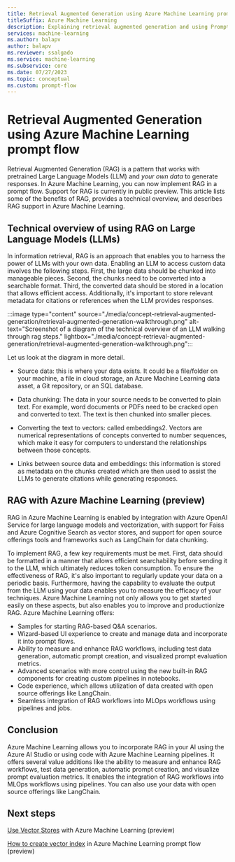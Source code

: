 ```yaml
---
title: Retrieval Augmented Generation using Azure Machine Learning prompt flow (preview)
titleSuffix: Azure Machine Learning
description: Explaining retrieval augmented generation and using Prompt Flow models for business use cases
services: machine-learning
ms.author: balapv
author: balapv
ms.reviewer: ssalgado
ms.service: machine-learning
ms.subservice: core
ms.date: 07/27/2023
ms.topic: conceptual
ms.custom: prompt-flow
---
```


# Retrieval Augmented Generation using Azure Machine Learning prompt flow

Retrieval Augmented Generation (RAG) is a pattern that works with pretrained Large Language Models (LLM) and *your own data* to generate responses. In Azure Machine Learning, you can now implement RAG in a prompt flow. Support for RAG is currently in public preview. This article lists some of the benefits of RAG, provides a technical overview, and describes RAG support in Azure Machine Learning.

<!-- Traditionally, a base model is trained with point-in-time data to ensure its effectiveness in performing specific tasks and adapting to the desired domain. However, when dealing with newer or more current data, two approaches can supplement the base model: fine-tuning or RAG. Fine-tuning is suitable for continuous domain adaptation, enabling significant improvements in model quality but often incurring higher costs. Conversely, RAG offers an alternative approach, allowing the use of the same model as a reasoning engine over new data. This technique enables in-context learning without the need for expensive fine-tuning, empowering businesses to use LLMs more efficiently. 

RAG allows businesses to achieve customized solutions while maintaining data relevance and optimizing costs. By adopting RAG, companies can use the reasoning capabilities of LLMs, utilizing their existing models to process and generate responses based on new data. RAG facilitates periodic data updates without the need for fine-tuning, thereby streamlining the integration of LLMs into businesses. 

Benefits of adopting RAG in your LLMs:
Adds a fact checking component on your existing models
Train your model on up to date data without needed fine-tuning
Train on your business specific data

Drawbacks without RAG:
Models may return more incorrect knowledge
Data is trained on a broader range of data. More intensive training resources are required to fine-tune your model  -->

## Technical overview of using RAG on Large Language Models (LLMs)

In information retrieval, RAG is an approach that enables you to harness the power of LLMs with your own data. Enabling an LLM to access custom data involves the following steps. First, the large data should be chunked into manageable pieces. Second, the chunks need to be converted into a searchable format. Third, the converted data should be stored in a location that allows efficient access. Additionally, it's important to store relevant metadata for citations or references when the LLM provides responses. 

:::image type="content" source="./media/concept-retrieval-augmented-generation/retrieval-augmented-generation-walkthrough.png" alt-text="Screenshot of a diagram of the technical overview of an LLM walking through rag steps." lightbox="./media/concept-retrieval-augmented-generation/retrieval-augmented-generation-walkthrough.png":::

Let us look at the diagram in more detail. 

* Source data: this is where your data exists. It could be a file/folder on your machine, a file in cloud storage, an Azure Machine Learning data asset, a Git repository, or an SQL database. 

* Data chunking: The data in your source needs to be converted to plain text. For example, word documents or PDFs need to be cracked open and converted to text. The text is then chunked into smaller pieces. 

* Converting the text to vectors: called embeddings2. Vectors are numerical representations of concepts converted to number sequences, which make it easy for computers to understand the relationships between those concepts. 

* Links between source data and embeddings: this information is stored as metadata on the chunks created which are then used to assist the LLMs to generate citations while generating responses. 

## RAG with Azure Machine Learning (preview)

RAG in Azure Machine Learning is enabled by integration with Azure OpenAI Service for large language models and vectorization, with support for Faiss and Azure Cognitive Search as vector stores, and support for open source offerings tools and frameworks such as LangChain for data chunking. 

To implement RAG, a few key requirements must be met. First, data should be formatted in a manner that allows efficient searchability before sending it to the LLM, which ultimately reduces token consumption. To ensure the effectiveness of RAG, it's also important to regularly update your data on a periodic basis. Furthermore, having the capability to evaluate the output from the LLM using your data enables you to measure the efficacy of your techniques. Azure Machine Learning not only allows you to get started easily on these aspects, but also enables you to improve and productionize RAG. Azure Machine Learning offers: 

* Samples for starting RAG-based Q&A scenarios. 
* Wizard-based UI experience to create and manage data and incorporate it into prompt flows. 
* Ability to measure and enhance RAG workflows, including test data generation, automatic prompt creation, and visualized prompt evaluation metrics. 
* Advanced scenarios with more control using the new built-in RAG components for creating custom pipelines in notebooks. 
* Code experience, which allows utilization of data created with open source offerings like LangChain. 
* Seamless integration of RAG workflows into MLOps workflows using pipelines and jobs. 

## Conclusion

Azure Machine Learning allows you to incorporate RAG in your AI using the Azure AI Studio or using code with Azure Machine Learning pipelines. It offers several value additions like the ability to measure and enhance RAG workflows, test data generation, automatic prompt creation, and visualize prompt evaluation metrics. It enables the integration of RAG workflows into MLOps workflows using pipelines. You can also use your data with open source offerings like LangChain. 

## Next steps

[Use Vector Stores](concept-vector-stores.md) with Azure Machine Learning (preview)

[How to create vector index](how-to-create-vector-index.md) in Azure Machine Learning prompt flow (preview)
